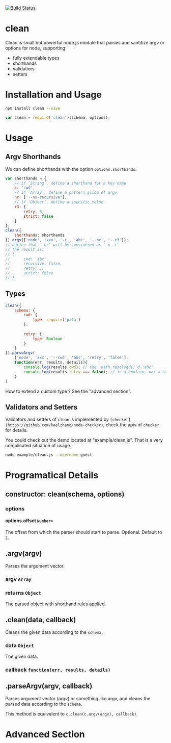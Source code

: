 [![Build Status](https://travis-ci.org/kaelzhang/node-clean.png?branch=master)](https://travis-ci.org/kaelzhang/node-clean)

# clean

Clean is small but powerful node.js module that parses and santitize argv or options for node, supporting:

- fully extendable types
- shorthands
- validatiors
- setters

# Installation and Usage

```sh
npm install clean --save
```

```js
var clean = require('clean')(schema, options);
```

# Usage

## Argv Shorthands

We can define shorthands with the option `options.shorthands`.

```js
var shorthands = {
	// if `String`, define a shorthand for a key name
	c: 'cwd',
	// if `Array`, define a pattern slice of argv
	nr: ['--no-recursive'],
	// if `Object`, define a specific value
	r3: {
		retry: 3,
		strict: false
	}
};
clean({
	shorthands: shorthands
}).argv(['node', 'xxx', '-c', 'abc', '--nr', '--r3']); 
// notice that '-nr' will be considered as '-n -r'
// The result is:
// {
//		cwd: 'abc',
//		recursive: false,
//		retry: 3,
//		strict: false 
// }
```

## Types

```js
clean({
	schema: {
		cwd: {
			type: require('path')
		},
		
		retry: {
			type: Boolean
		}		
	}
}).parseArgv(
	['node', 'xxx', '--cwd', 'abc', 'retry', 'false'], 
	function(err, results, details){
		console.log(results.cwd); // the `path.resolved()`d 'abc'
		console.log(results.retry === false); // is a boolean, not a string
	}
)
```

How to extend a custom type ? See the "advanced section".

## Validators and Setters

Validators and setters of `clean` is implemented by `[checker](https://github.com/kaelzhang/node-checker)`, check the apis of `checker` for details.

You could check out the demo located at "example/clean.js". That is a very complicated situation of usage.

```sh
node example/clean.js --username guest
```



# Programatical Details

## constructor: clean(schema, options)


### options

#### options.offset `Number=`

The offset from which the parser should start to parse. Optional. Default to `2`.


## .argv(argv)

Parses the argument vector.

### argv `Array`

### returns `Object`

The parsed object with shorthand rules applied.


## .clean(data, callback)

Cleans the given data according to the `schema`.

### data `Object`

The given data.

### callback `function(err, results, details)`


## .parseArgv(argv, callback)

Parses argument vector (argv) or something like argv, and cleans the parsed data according to the `schema`.

This method is equivalent to `c.clean(c.argv(argv), callback)`.

# Advanced Section






